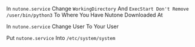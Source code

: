 In `nutone.service` Change `WorkingDirectory` And `ExecStart Don't Remove /user/bin/python3` To Where You Have Nutone Downloaded At

In `nutone.service` Change User To Your User

Put `nutone.service` Into `/etc/system/system`